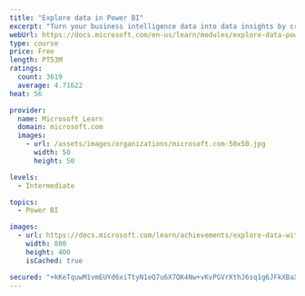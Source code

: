 ```yaml
---
title: "Explore data in Power BI"
excerpt: "Turn your business intelligence data into data insights by creating and configuring Power BI dashboards."
webUrl: https://docs.microsoft.com/en-us/learn/modules/explore-data-power-bi/
type: course
price: Free
length: PT53M
ratings:
  count: 3619
  average: 4.71622
heat: 56

provider:
  name: Microsoft Learn
  domain: microsoft.com
  images:
    - url: /assets/images/organizations/microsoft.com-50x50.jpg
      width: 50
      height: 50

levels:
  - Intermediate

topics:
  - Power BI

images:
  - url: https://docs.microsoft.com/learn/achievements/explore-data-with-power-bi-desktop-social.png
    width: 800
    height: 400
    isCached: true

secured: "+kKeTquwM1vmEUYd6xiTtyN1eQ7u6X7QK4Nw+vKvPGVrXthJ6sq1g6JFkXBaX3FMGG4rZ+IgIQkcqjVzy2QmrjvjJpfI1CGWub5AtuGYWKc4eU5KM4Ee9rwxni0w/5EGB618Cupnzgr5PERgJxnv9T/aKQq6IHGclJ2hxiavhEmchBVM3JFUCvQmcCLBV5m0w7cKLW22tEju+7KIXIbDEFp8zjz88dAO3U4LQyGHOS7NISiF7N8OrwhZG00yugCy5tdvjhqteOqO6jfcjkK8YeGVvrAO7YWKSst21U09KJovu6pxKmX6rvOe4t2sTPGx4rDrMDwSfZup5Mooi2WtsSjIgU13eI5p6tt/xujL5W2ymgR4TWUm9mjmrJ5ZXMrv63nv+Jg1OsUiiYExUBauNFVsuOei9Sd61uMpvJBZdlI=;/OmKS+zJ2SLWPiYa4bI06A=="
---
```


